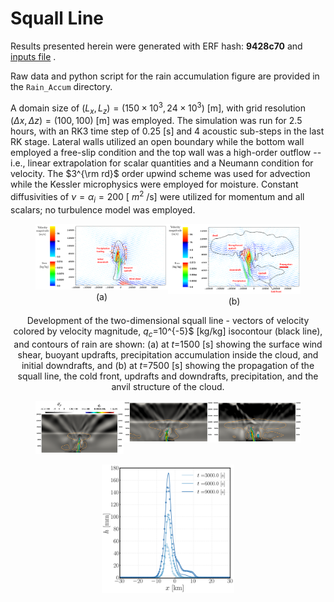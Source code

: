 # Squall Line

Results presented herein were generated with ERF hash: **9428c70** and [inputs file](https://github.com/erf-model/ERF/blob/9428c70c5c299fd8c11bc0b15634b917e16bdf7b/Exec/MoistRegTests/SquallLine_2D/inputs_moisture_Gabersek) .

Raw data and python script for the rain accumulation figure are provided in the `Rain_Accum` directory.
    
A domain size of $(L_x, L_z) = (150\times 10^3, 24\times 10^3)$ [m], with grid resolution $(\Delta x, \Delta z) = (100, 100)$ [m] was employed. The simulation was run for 2.5 hours, with an RK3 time step of 0.25 [s] and 4 acoustic sub-steps in the last RK stage. Lateral walls utilized an open boundary while the bottom wall employed a free-slip condition and the top wall was a high-order outflow -- i.e., linear extrapolation for scalar quantities and a Neumann condition for velocity. The $3^{\rm rd}$ order upwind scheme was used for advection while the Kessler microphysics were employed for moisture. Constant diffusivities of $\nu = \alpha_{i} = 200$ [ $m^{2}$ /s] were utilized for momentum and all scalars; no turbulence model was employed.

<div style="text-align: center;">
  <figure>
    <div style="display: flex; justify-content: space-around;">
      <div style="width: 85%;">
        <img src="SL1.png" alt="SL1" style="width: 100%;">
        <figcaption>(a)</figcaption>
      </div>
      <div style="width: 85%;">
        <img src="SL2.png" alt="SL2" style="width: 100%;">
        <figcaption>(b)</figcaption>
      </div>
    </div>
  </figure>

Development of the two-dimensional squall line - vectors of velocity colored by velocity magnitude, $q_c=$10^{-5}$ [kg/kg] isocontour (black line), and contours of rain are shown: (a) at $t$=1500 [s] showing the surface wind shear, buoyant updrafts, precipitation accumulation inside the cloud, and initial downdrafts, and (b) at $t$=7500 [s] showing the propagation of the squall line, the cold front, updrafts and downdrafts, precipitation, and the anvil structure of the cloud.

  <figure>
    <div style="display: flex; justify-content: space-around;">
      <div style="width: 85%;">
        <img src="Squall_Line_3000s.png" alt="3000s" style="width: 100%;">
      </div>
      <div style="width: 85%;">
        <img src="Squall_Line_6000s.png" alt="6000s" style="width: 100%;">
      </div>
      <div style="width: 85%;">
        <img src="Squall_Line_9000s.png" alt="9000s" style="width: 100%;">
      </div>
    </div>
  </figure>

  <figure>
    <img src="Squall_Line_Rain_Accum.png" alt="Rain Accumulation" style="width: 50%;">
  </figure>
</div>

